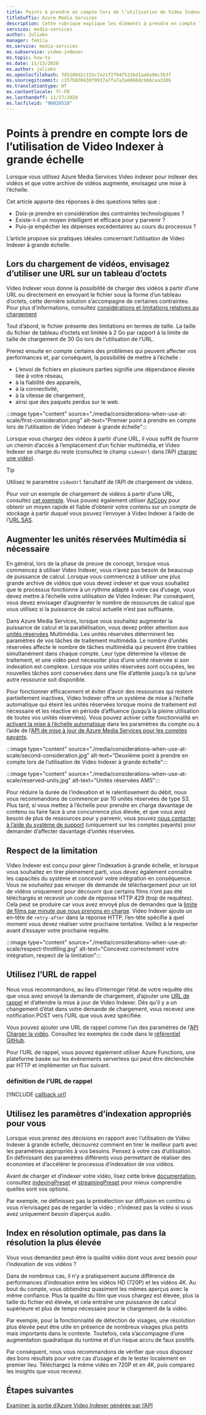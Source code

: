 ```yaml
---
title: Points à prendre en compte lors de l’utilisation de Video Indexer à grande échelle - Azure
titleSuffix: Azure Media Services
description: Cette rubrique explique les éléments à prendre en compte lors de l’utilisation de Video Indexer à grande échelle.
services: media-services
author: Juliako
manager: femila
ms.service: media-services
ms.subservice: video-indexer
ms.topic: how-to
ms.date: 11/13/2020
ms.author: juliako
ms.openlocfilehash: 7d5108d2c155c7e21f2f94f532bd1aa0a96c5b3f
ms.sourcegitcommit: c157b830430f9937a7fa7a3a6666dcb66caa338b
ms.translationtype: HT
ms.contentlocale: fr-FR
ms.lasthandoff: 11/17/2020
ms.locfileid: "96020518"
---
```

# <a name="things-to-consider-when-using-video-indexer-at-scale"></a>Points à prendre en compte lors de l’utilisation de Video Indexer à grande échelle

Lorsque vous utilisez Azure Media Services Video indexer pour indexer des vidéos et que votre archive de vidéos augmente, envisagez une mise à l’échelle. 

Cet article apporte des réponses à des questions telles que :

* Dois-je prendre en considération des contraintes technologiques ?
* Existe-t-il un moyen intelligent et efficace pour y parvenir ?
* Puis-je empêcher les dépenses excédentaires au cours du processus ?

L’article propose six pratiques idéales concernant l’utilisation de Video Indexer à grande échelle.

## <a name="when-uploading-videos-consider-using-a-url-over-byte-array"></a>Lors du chargement de vidéos, envisagez d’utiliser une URL sur un tableau d’octets

Video Indexer vous donne la possibilité de charger des vidéos à partir d’une URL ou directement en envoyant le fichier sous la forme d’un tableau d’octets, cette dernière solution s’accompagne de certaines contraintes. Pour plus d’informations, consultez [considérations et limitations relatives au chargement](upload-index-videos.md#uploading-considerations-and-limitations)

Tout d’abord, le fichier présente des limitations en termes de taille. La taille du fichier de tableau d’octets est limitée à 2 Go par rapport à la limite de taille de chargement de 30 Go lors de l’utilisation de l’URL.

Prenez ensuite en compte certains des problèmes qui peuvent affecter vos performances et, par conséquent, la possibilité de mettre à l’échelle :

* L’envoi de fichiers en plusieurs parties signifie une dépendance élevée liée à votre réseau, 
* à la fiabilité des appareils, 
* à la connectivité, 
* à la vitesse de chargement, 
* ainsi que des paquets perdus sur le web.

:::image type="content" source="./media/considerations-when-use-at-scale/first-consideration.png" alt-text="Premier point à prendre en compte lors de l’utilisation de Video Indexer à grande échelle":::

Lorsque vous chargez des vidéos à partir d’une URL, il vous suffit de fournir un chemin d’accès à l’emplacement d’un fichier multimédia, et Video Indexer se charge du reste (consultez le champ `videoUrl` dans l’API [charger une vidéo](https://api-portal.videoindexer.ai/docs/services/Operations/operations/Upload-Video?&pattern=upload)).

> [!TIP]
> Utilisez le paramètre `videoUrl` facultatif de l’API de chargement de vidéos.

Pour voir un exemple de chargement de vidéos à partir d’une URL, consultez [cet exemple](upload-index-videos.md#code-sample). Vous pouvez également utiliser [AzCopy](https://docs.microsoft.com/azure/storage/common/storage-use-azcopy-v10) pour obtenir un moyen rapide et fiable d’obtenir votre contenu sur un compte de stockage à partir duquel vous pouvez l’envoyer à Video Indexer à l’aide de l’[URL SAS](https://docs.microsoft.com/azure/storage/common/storage-sas-overview).

## <a name="increase-media-reserved-units-if-needed"></a>Augmenter les unités réservées Multimédia si nécessaire

En général, lors de la phase de preuve de concept, lorsque vous commencez à utiliser Video Indexer, vous n’avez pas besoin de beaucoup de puissance de calcul. Lorsque vous commencez à utiliser une plus grande archive de vidéos que vous devez indexer et que vous souhaitez que le processus fonctionne à un rythme adapté à votre cas d’usage, vous devez mettre à l’échelle votre utilisation de Video Indexer. Par conséquent, vous devez envisager d’augmenter le nombre de ressources de calcul que vous utilisez si la puissance de calcul actuelle n’est pas suffisante.

Dans Azure Media Services, lorsque vous souhaitez augmenter la puissance de calcul et la parallélisation, vous devez prêter attention aux [unités réservées](../latest/concept-media-reserved-units.md) Multimédia. Les unités réservées déterminent les paramètres de vos tâches de traitement multimédia. Le nombre d’unités réservées affecte le nombre de tâches multimédia qui peuvent être traitées simultanément dans chaque compte. Leur type détermine la vitesse de traitement, et une vidéo peut nécessiter plus d’une unité réservée si son indexation est complexe. Lorsque vos unités réservées sont occupées, les nouvelles tâches sont conservées dans une file d’attente jusqu’à ce qu’une autre ressource soit disponible.

Pour fonctionner efficacement et éviter d’avoir des ressources qui restent partiellement inactives, Video Indexer offre un système de mise à l’échelle automatique qui éteint les unités réservées lorsque moins de traitement est nécessaire et les réactive en période d’affluence (jusqu’à la pleine utilisation de toutes vos unités réservées). Vous pouvez activer cette fonctionnalité en [activant la mise à l’échelle automatique](manage-account-connected-to-azure.md#autoscale-reserved-units) dans les paramètres du compte ou à l’aide de l’[API de mise à jour de Azure Media Services pour les comptes payants](https://api-portal.videoindexer.ai/docs/services/Operations/operations/Update-Paid-Account-Azure-Media-Services?&pattern=update).

:::image type="content" source="./media/considerations-when-use-at-scale/second-consideration.jpg" alt-text="Deuxième point à prendre en compte lors de l’utilisation de Video Indexer à grande échelle":::

:::image type="content" source="./media/considerations-when-use-at-scale/reserved-units.jpg" alt-text="Unités réservées AMS":::

Pour réduire la durée de l’indexation et le ralentissement du débit, nous vous recommandons de commencer par 10 unités réservées de type S3. Plus tard, si vous mettez à l’échelle pour prendre en charge davantage de contenu ou faire face à une concurrence plus élevée, et que vous avez besoin de plus de ressources pour y parvenir, vous pouvez [nous contacter à l’aide du système de support](https://ms.portal.azure.com/#blade/Microsoft_Azure_Support/HelpAndSupportBlade/newsupportrequest) (uniquement sur les comptes payants) pour demander d’affecter davantage d’unités réservées.

## <a name="respect-throttling"></a>Respect de la limitation

Video Indexer est conçu pour gérer l’indexation à grande échelle, et lorsque vous souhaitez en tirer pleinement parti, vous devez également connaître les capacités du système et concevoir votre intégration en conséquence. Vous ne souhaitez pas envoyer de demande de téléchargement pour un lot de vidéos uniquement pour découvrir que certains films n’ont pas été téléchargés et recevoir un code de réponse HTTP 429 (trop de requêtes). Cela peut se produire car vous avez envoyé plus de demandes que la [limite de films par minute que nous prenons en charge](upload-index-videos.md#uploading-considerations-and-limitations). Video Indexer ajoute un en-tête de `retry-after` dans la réponse HTTP, l’en-tête spécifie à quel moment vous devez réaliser votre prochaine tentative. Veillez à le respecter avant d’essayer votre prochaine requête.

:::image type="content" source="./media/considerations-when-use-at-scale/respect-throttling.jpg" alt-text="Concevez correctement votre intégration, respect de la limitation":::

## <a name="use-callback-url"></a>Utilisez l’URL de rappel

Nous vous recommandons, au lieu d’interroger l’état de votre requête dès que vous avez envoyé la demande de chargement, d’ajouter une [URL de rappel](upload-index-videos.md#callbackurl) et d’attendre la mise à jour de Video Indexer. Dès qu’il y a un changement d’état dans votre demande de chargement, vous recevez une notification POST vers l’URL que vous avez spécifiée.

Vous pouvez ajouter une URL de rappel comme l’un des paramètres de l’[API Charger la vidéo](https://api-portal.videoindexer.ai/docs/services/Operations/operations/Upload-Video?&pattern=upload). Consultez les exemples de code dans le [référentiel GitHub](https://github.com/Azure-Samples/media-services-video-indexer/tree/master/). 

Pour l’URL de rappel, vous pouvez également utiliser Azure Functions, une plateforme basée sur les événements serverless qui peut être déclenchée par HTTP et implémenter un flux suivant.

### <a name="callback-url-definition"></a>définition de l’URL de rappel

[!INCLUDE [callback url](./includes/callback-url.md)]

## <a name="use-the-right-indexing-parameters-for-you"></a>Utilisez les paramètres d’indexation appropriés pour vous

Lorsque vous prenez des décisions en rapport avec l’utilisation de Video Indexer à grande échelle, découvrez comment en tirer le meilleur parti avec les paramètres appropriés à vos besoins. Pensez à votre cas d’utilisation. En définissant des paramètres différents vous permettant de réaliser des économies et d’accélérer le processus d’indexation de vos vidéos.

Avant de charger et d’indexer votre vidéo, lisez cette brève [documentation](upload-index-videos.md), consultez [indexingPreset](upload-index-videos.md#indexingpreset) et [streamingPreset](upload-index-videos.md#streamingpreset) pour mieux comprendre quelles sont vos options.

Par exemple, ne définissez pas la présélection sur diffusion en continu si vous n’envisagez pas de regarder la vidéo ; n’indexez pas la vidéo si vous avez uniquement besoin d’aperçus audio.

## <a name="index-in-optimal-resolution-not-highest-resolution"></a>Index en résolution optimale, pas dans la résolution la plus élevée

Vous vous demandez peut-être la qualité vidéo dont vous avez besoin pour l’indexation de vos vidéos ? 

Dans de nombreux cas, il n’y a pratiquement aucune différence de performances d’indexation entre les vidéos HD (720P) et les vidéos 4K. Au bout du compte, vous obtiendrez quasiment les mêmes aperçus avec la même confiance. Plus la qualité du film que vous chargez est élevée, plus la taille du fichier est élevée, et cela entraîne une puissance de calcul supérieure et plus de temps nécessaire pour le chargement de la vidéo.

Par exemple, pour la fonctionnalité de détection de visages, une résolution plus élevée peut être utile en présence de nombreux visages plus petits mais importants dans le contexte. Toutefois, cela s’accompagne d’une augmentation quadratique du runtime et d’un risque accru de faux positifs.

Par conséquent, nous vous recommandons de vérifier que vous disposez des bons résultats pour votre cas d’usage et de le tester localement en premier lieu. Téléchargez la même vidéo en 720P et en 4K, puis comparez les insights que vous recevez.

## <a name="next-steps"></a>Étapes suivantes

[Examiner la sortie d’Azure Video Indexer générée par l’API](video-indexer-output-json-v2.md)
